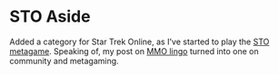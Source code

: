 # STO Aside

Added a category for Star Trek Online, as I've started to play the [STO metagame](http://www.startrek-online.net/). Speaking of, my post on [MMO lingo](../index.php/2007/01/25/wc-xp-grp-lftank1m-xr-rtg/) turned into one on community and metagaming.
